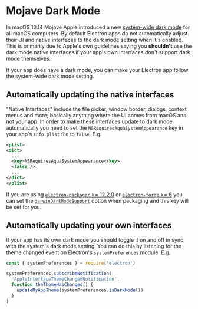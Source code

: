 # Mojave Dark Mode

In macOS 10.14 Mojave Apple introduced a new [system-wide dark mode](https://developer.apple.com/design/human-interface-guidelines/macos/visual-design/dark-mode/)
for all macOS computers.  By default Electron apps do not automatically adjust their UI and native interfaces
to the dark mode setting when it's enabled. This is primarily due to Apple's own guidelines saying you **shouldn't**
use the dark mode native interfaces if your app's own interfaces don't support dark mode themselves.

If your app does have a dark mode, you can make your Electron app follow the system-wide dark mode setting.

## Automatically updating the native interfaces

"Native Interfaces" include the file picker, window border, dialogs, context menus and more; basically anything where
the UI comes from macOS and not your app.  In order to make these interfaces update to dark mode automatically you need
to set the `NSRequiresAquaSystemAppearance` key in your app's `Info.plist` file to `false`.  E.g.

```xml
<plist>
<dict>
  ...
  <key>NSRequiresAquaSystemAppearance</key>
  <false />
  ...
</dict>
</plist>
```

If you are using [`electron-packager` >= 12.2.0](https://github.com/electron-userland/electron-packager) or
[`electron-forge` >= 6](https://github.com/electron-userland/electron-forge) you can set the
[`darwinDarkModeSupport`](https://github.com/electron-userland/electron-packager/blob/master/docs/api.md#darwindarkmodesupport)
option when packaging and this key will be set for you.

## Automatically updating your own interfaces

If your app has its own dark mode you should toggle it on and off in sync with the system's dark mode setting.  You can do
this by listening for the theme changed event on Electron's `systemPreferences` module.  E.g.

```js
const { systemPreferences } = require('electron')

systemPreferences.subscribeNotification(
  'AppleInterfaceThemeChangedNotification',
  function theThemeHasChanged() {
    updateMyAppTheme(systemPreferences.isDarkMode())
  }
)
```
